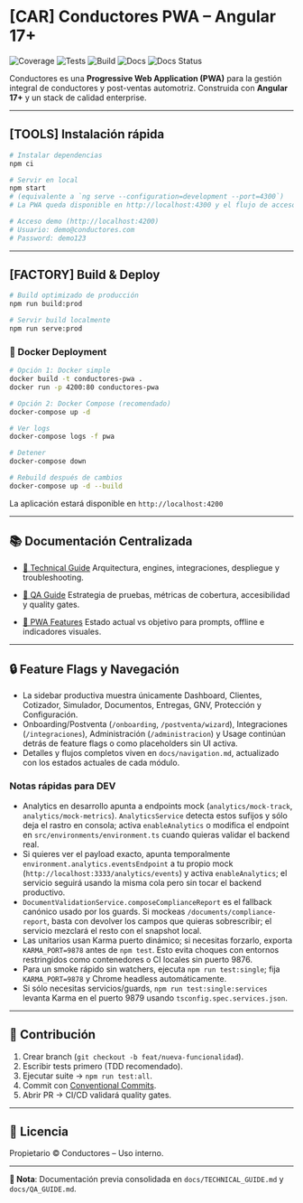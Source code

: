 # [CAR] Conductores PWA – Angular 17+

![Coverage](reports/quality/coverage-badge.svg)
![Tests](reports/quality/tests-badge.svg)
![Build](reports/quality/build-badge.svg)
![Docs](https://img.shields.io/badge/docs-centralized-blue)
![Docs Status](https://img.shields.io/badge/docs-optimized-brightgreen)

Conductores es una **Progressive Web Application (PWA)** para la gestión integral de conductores y post-ventas automotriz.
Construida con **Angular 17+** y un stack de calidad enterprise.

---

## [TOOLS] Instalación rápida

```bash
# Instalar dependencias
npm ci

# Servir en local
npm start
# (equivalente a `ng serve --configuration=development --port=4300`)
# La PWA queda disponible en http://localhost:4300 y el flujo de acceso arranca en /login

# Acceso demo (http://localhost:4200)
# Usuario: demo@conductores.com
# Password: demo123
```

---

## [FACTORY] Build & Deploy

```bash
# Build optimizado de producción
npm run build:prod

# Servir build localmente
npm run serve:prod
```

### 🐳 Docker Deployment

```bash
# Opción 1: Docker simple
docker build -t conductores-pwa .
docker run -p 4200:80 conductores-pwa

# Opción 2: Docker Compose (recomendado)
docker-compose up -d

# Ver logs
docker-compose logs -f pwa

# Detener
docker-compose down

# Rebuild después de cambios
docker-compose up -d --build
```

La aplicación estará disponible en `http://localhost:4200`

---

## 📚 Documentación Centralizada

* [📖 Technical Guide](docs/TECHNICAL_GUIDE.md)
  Arquitectura, engines, integraciones, despliegue y troubleshooting.

* [🧪 QA Guide](docs/QA_GUIDE.md)
  Estrategia de pruebas, métricas de cobertura, accesibilidad y quality gates.

* [📱 PWA Features](docs/pwa-features.md)
  Estado actual vs objetivo para prompts, offline e indicadores visuales.

---

## 🔒 Feature Flags y Navegación

- La sidebar productiva muestra únicamente Dashboard, Clientes, Cotizador, Simulador, Documentos, Entregas, GNV, Protección y Configuración.
- Onboarding/Postventa (`/onboarding`, `/postventa/wizard`), Integraciones (`/integraciones`), Administración (`/administracion`) y Usage continúan detrás de feature flags o como placeholders sin UI activa.
- Detalles y flujos completos viven en `docs/navigation.md`, actualizado con los estados actuales de cada módulo.

### Notas rápidas para DEV

- Analytics en desarrollo apunta a endpoints mock (`analytics/mock-track`, `analytics/mock-metrics`). `AnalyticsService` detecta estos sufijos y sólo deja el rastro en consola; activa `enableAnalytics` o modifica el endpoint en `src/environments/environment.ts` cuando quieras validar el backend real.
- Si quieres ver el payload exacto, apunta temporalmente `environment.analytics.eventsEndpoint` a tu propio mock (`http://localhost:3333/analytics/events`) y activa `enableAnalytics`; el servicio seguirá usando la misma cola pero sin tocar el backend productivo.
- `DocumentValidationService.composeComplianceReport` es el fallback canónico usado por los guards. Si mockeas `/documents/compliance-report`, basta con devolver los campos que quieras sobrescribir; el servicio mezclará el resto con el snapshot local.
- Las unitarios usan Karma puerto dinámico; si necesitas forzarlo, exporta `KARMA_PORT=9878` antes de `npm test`. Esto evita choques con entornos restringidos como contenedores o CI locales sin puerto 9876.
- Para un smoke rápido sin watchers, ejecuta `npm run test:single`; fija `KARMA_PORT=9878` y Chrome headless automáticamente.
- Si sólo necesitas servicios/guards, `npm run test:single:services` levanta Karma en el puerto 9879 usando `tsconfig.spec.services.json`.

---

## 🤝 Contribución

1. Crear branch (`git checkout -b feat/nueva-funcionalidad`).
2. Escribir tests primero (TDD recomendado).
3. Ejecutar suite → `npm run test:all`.
4. Commit con [Conventional Commits](https://conventionalcommits.org/).
5. Abrir PR → CI/CD validará quality gates.

---

## 📝 Licencia

Propietario © Conductores – Uso interno.

---

**📎 Nota**: Documentación previa consolidada en `docs/TECHNICAL_GUIDE.md` y `docs/QA_GUIDE.md`.
